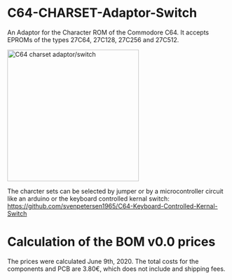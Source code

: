 # C64-CHARSET-Adaptor-Switch
An Adaptor for the Character ROM of the Commodore C64. It accepts EPROMs of the types 27C64, 27C128, 27C256 and 27C512.

<img src="https://github.com/svenpetersen1965/C64-CHARSET-Adaptor-Switch/blob/master/Rev.%200/pictures/2266_-_Pinning.jpg" width="300" alt="C64 charset adaptor/switch">

The charcter sets can be selected by jumper or by a microcontroller circuit like an arduino or the keyboard controlled kernal switch: https://github.com/svenpetersen1965/C64-Keyboard-Controlled-Kernal-Switch
# Calculation of the BOM v0.0 prices
The prices were calculated June 9th, 2020. The total costs for the components and PCB are 3.80€, which does not include and shipping fees.
